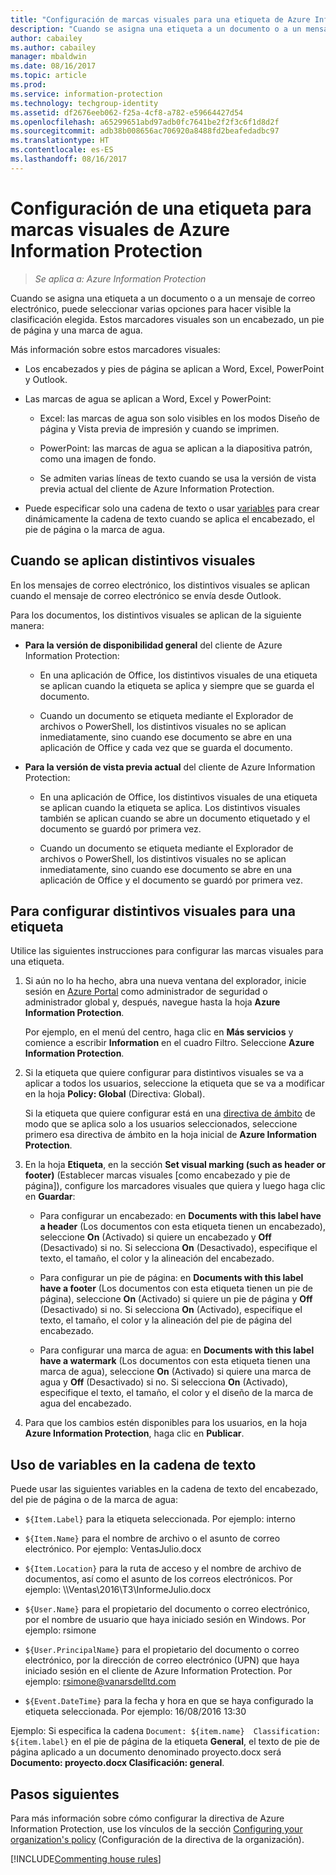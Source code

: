 ```yaml
---
title: "Configuración de marcas visuales para una etiqueta de Azure Information Protection"
description: "Cuando se asigna una etiqueta a un documento o a un mensaje de correo electrónico, puede seleccionar varias opciones para hacer visible la clasificación elegida. Estos marcadores visuales son un encabezado, un pie de página y una marca de agua."
author: cabailey
ms.author: cabailey
manager: mbaldwin
ms.date: 08/16/2017
ms.topic: article
ms.prod: 
ms.service: information-protection
ms.technology: techgroup-identity
ms.assetid: df2676eeb062-f25a-4cf8-a782-e59664427d54
ms.openlocfilehash: a65299651abd97adb0fc7641be2f2f3c6f1d8d2f
ms.sourcegitcommit: adb38b008656ac706920a8488fd2beafedadbc97
ms.translationtype: HT
ms.contentlocale: es-ES
ms.lasthandoff: 08/16/2017
---
```

# <a name="how-to-configure-a-label-for-visual-markings-for-azure-information-protection"></a>Configuración de una etiqueta para marcas visuales de Azure Information Protection

>*Se aplica a: Azure Information Protection*

Cuando se asigna una etiqueta a un documento o a un mensaje de correo electrónico, puede seleccionar varias opciones para hacer visible la clasificación elegida. Estos marcadores visuales son un encabezado, un pie de página y una marca de agua.

Más información sobre estos marcadores visuales:

- Los encabezados y pies de página se aplican a Word, Excel, PowerPoint y Outlook.

- Las marcas de agua se aplican a Word, Excel y PowerPoint:

    - Excel: las marcas de agua son solo visibles en los modos Diseño de página y Vista previa de impresión y cuando se imprimen.
    
    - PowerPoint: las marcas de agua se aplican a la diapositiva patrón, como una imagen de fondo.
    
    - Se admiten varias líneas de texto cuando se usa la versión de vista previa actual del cliente de Azure Information Protection.

- Puede especificar solo una cadena de texto o usar [variables](#using-variables-in-the-text-string) para crear dinámicamente la cadena de texto cuando se aplica el encabezado, el pie de página o la marca de agua.

## <a name="when-visual-markings-are-applied"></a>Cuando se aplican distintivos visuales

En los mensajes de correo electrónico, los distintivos visuales se aplican cuando el mensaje de correo electrónico se envía desde Outlook.

Para los documentos, los distintivos visuales se aplican de la siguiente manera:

- **Para la versión de disponibilidad general** del cliente de Azure Information Protection: 
    
    - En una aplicación de Office, los distintivos visuales de una etiqueta se aplican cuando la etiqueta se aplica y siempre que se guarda el documento. 
    
    - Cuando un documento se etiqueta mediante el Explorador de archivos o PowerShell, los distintivos visuales no se aplican inmediatamente, sino cuando ese documento se abre en una aplicación de Office y cada vez que se guarda el documento.

- **Para la versión de vista previa actual** del cliente de Azure Information Protection: 
    
    - En una aplicación de Office, los distintivos visuales de una etiqueta se aplican cuando la etiqueta se aplica. Los distintivos visuales también se aplican cuando se abre un documento etiquetado y el documento se guardó por primera vez.  
    
    - Cuando un documento se etiqueta mediante el Explorador de archivos o PowerShell, los distintivos visuales no se aplican inmediatamente, sino cuando ese documento se abre en una aplicación de Office y el documento se guardó por primera vez.

## <a name="to-configure-visual-markings-for-a-label"></a>Para configurar distintivos visuales para una etiqueta

Utilice las siguientes instrucciones para configurar las marcas visuales para una etiqueta.

1. Si aún no lo ha hecho, abra una nueva ventana del explorador, inicie sesión en [Azure Portal](https://portal.azure.com) como administrador de seguridad o administrador global y, después, navegue hasta la hoja **Azure Information Protection**.

    Por ejemplo, en el menú del centro, haga clic en **Más servicios** y comience a escribir **Information** en el cuadro Filtro. Seleccione **Azure Information Protection**.

2. Si la etiqueta que quiere configurar para distintivos visuales se va a aplicar a todos los usuarios, seleccione la etiqueta que se va a modificar en la hoja **Policy: Global** (Directiva: Global).

     Si la etiqueta que quiere configurar está en una [directiva de ámbito](configure-policy-scope.md) de modo que se aplica solo a los usuarios seleccionados, seleccione primero esa directiva de ámbito en la hoja inicial de **Azure Information Protection**.

3. En la hoja **Etiqueta**, en la sección **Set visual marking (such as header or footer)** (Establecer marcas visuales [como encabezado y pie de página]), configure los marcadores visuales que quiera y luego haga clic en **Guardar**:

    - Para configurar un encabezado: en **Documents with this label have a header** (Los documentos con esta etiqueta tienen un encabezado), seleccione **On** (Activado) si quiere un encabezado y **Off** (Desactivado) si no. Si selecciona **On** (Desactivado), especifique el texto, el tamaño, el color y la alineación del encabezado.

    - Para configurar un pie de página: en **Documents with this label have a footer** (Los documentos con esta etiqueta tienen un pie de página), seleccione **On** (Activado) si quiere un pie de página y **Off** (Desactivado) si no. Si selecciona **On** (Activado), especifique el texto, el tamaño, el color y la alineación del pie de página del encabezado.

    - Para configurar una marca de agua: en **Documents with this label have a watermark** (Los documentos con esta etiqueta tienen una marca de agua), seleccione **On** (Activado) si quiere una marca de agua y **Off** (Desactivado) si no. Si selecciona **On** (Activado), especifique el texto, el tamaño, el color y el diseño de la marca de agua del encabezado.

4. Para que los cambios estén disponibles para los usuarios, en la hoja **Azure Information Protection**, haga clic en **Publicar**.

## <a name="using-variables-in-the-text-string"></a>Uso de variables en la cadena de texto

Puede usar las siguientes variables en la cadena de texto del encabezado, del pie de página o de la marca de agua:

- `${Item.Label}` para la etiqueta seleccionada. Por ejemplo: interno

- `${Item.Name}` para el nombre de archivo o el asunto de correo electrónico. Por ejemplo: VentasJulio.docx

- `${Item.Location}` para la ruta de acceso y el nombre de archivo de documentos, así como el asunto de los correos electrónicos. Por ejemplo: \\\Ventas\2016\T3\InformeJulio.docx

- `${User.Name}` para el propietario del documento o correo electrónico, por el nombre de usuario que haya iniciado sesión en Windows. Por ejemplo: rsimone

- `${User.PrincipalName}` para el propietario del documento o correo electrónico, por la dirección de correo electrónico (UPN) que haya iniciado sesión en el cliente de Azure Information Protection. Por ejemplo: rsimone@vanarsdelltd.com

- `${Event.DateTime}` para la fecha y hora en que se haya configurado la etiqueta seleccionada. Por ejemplo: 16/08/2016 13:30

Ejemplo: Si especifica la cadena `Document: ${item.name}  Classification: ${item.label}` en el pie de página de la etiqueta **General**, el texto de pie de página aplicado a un documento denominado proyecto.docx será **Documento: proyecto.docx Clasificación: general**.

## <a name="next-steps"></a>Pasos siguientes

Para más información sobre cómo configurar la directiva de Azure Information Protection, use los vínculos de la sección [Configuring your organization's policy](configure-policy.md#configuring-your-organizations-policy) (Configuración de la directiva de la organización).  

[!INCLUDE[Commenting house rules](../includes/houserules.md)]
